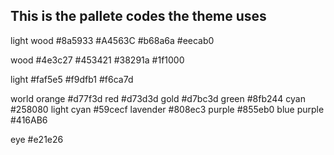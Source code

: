 ## This is the pallete codes the theme uses

light wood
#8a5933
#A4563C
#b68a6a
#eecab0

wood
#4e3c27
#453421
#38291a
#1f1000

light
#faf5e5
#f9dfb1
#f6ca7d

world
orange #d77f3d
red #d73d3d
gold #d7bc3d
green #8fb244
cyan #258080
light cyan #59cecf
lavender #808ec3
purple #855eb0
blue purple #416AB6

eye
#e21e26
